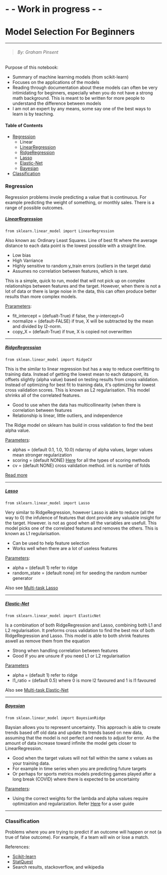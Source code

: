 # - - Work in progress - - 
# Model Selection For Beginners
---------------------------------------------------
> ###### By: Graham Pinsent 

Purpose of this notebook: 
* Summary of machine learning models (from scikit-learn)
* Focuses on the applications of the models
* Reading through documentation about these models can often be very intimidating for beginners, especially when you do not have a strong math background. This is meant to be written for more people to understand the difference between models 
* I am not an expert by any means, some say one of the best ways to learn is by teaching. 

#### Table of Contents 

* [Regression](#Regression)
  * Linear
   * [LinearRegression](#LinearRegression)
   * [RidgeRegression](#RidgeRegression)
   * [Lasso](#Lasso)
   * [Elastic-Net](#Elastic-Net)
   * [Bayesian](#Bayesian)
* [Classification](#Classification)

### Regression 
Regression problems invole predicting a value that is continuous. For example predicting the weight of something, or monthly sales. There is a range of possible outcomes. 

##### [LinearRegression](https://scikit-learn.org/stable/modules/linear_model.html#ordinary-least-squares)

`from sklearn.linear_model import LinearRegression`

Also known as: Ordinary Least Squares. Line of best fit where the average distance to each data point is the lowest possible with a straight line. 

* Low bias 
* High Varriance 
* Highly sensitive to random y_train errors (outliers in the target data)
* Assumes no correlation between features, which is rare.

This is a simple, quick to run, model that will not pick up on complex relationships between features and the target. However, when there is not a lot of data or there is large noise in the data, this can often produce better results than more complex models. 

[Prarameters](https://scikit-learn.org/stable/modules/generated/sklearn.linear_model.LinearRegression.html):
* fit_intercept = (defualt-True) if false, the y-intercept=0
* normalize = (default-FALSE) if true, X will be subtracted by the mean and divided by l2-norm. 
* copy_X = (default-True) if true, X is copied not overwritten
-------------


##### [RidgeRegression](https://scikit-learn.org/stable/modules/linear_model.html#ridge-regression-and-classification)

`from sklean.linear_model import RidgeCV`

This is the similar to linear regression but has a way to reduce overfitting to training data. Instead of getting the lowest mean to each datapoint, its offsets slightly (alpha value) based on testing results from cross validation. Instead of optimizing for best fit to training data, it's optimizing for lowest cross validation scores. This is known as L2 regularisation. This model shrinks all of the correlated features.  

* Good to use when the data has multicollinearity (when there is correlation between features 
* Relationship is linear, little outliers, and independence

The Ridge model on sklearn has build in cross validation to find the best alpha value.

[Parameters](https://scikit-learn.org/stable/modules/generated/sklearn.linear_model.RidgeCV.html#sklearn.linear_model.RidgeCV):
* alphas = (default 0.1, 1.0, 10.0) ndarray of alpha values, larger values mean stronger regularization 
* scoring = (default NONE) [Here](https://scikit-learn.org/stable/modules/model_evaluation.html#the-scoring-parameter-defining-model-evaluation-rules) for all the types of scoring methods
* cv = (default NONE) cross validation method. int is number of folds

[Read more](https://ncss-wpengine.netdna-ssl.com/wp-content/themes/ncss/pdf/Procedures/NCSS/Ridge_Regression.pdf)

---------

##### [Lasso](https://scikit-learn.org/stable/modules/linear_model.html#lasso)

`from sklearn.linear_model import Lasso`

Very similar to RidgeRegression, however Lasso is able to reduce (all the way to 0) the infulence of features that dont provide any valuable insight for the target. However. is not as good when all the variables are usefull. This model picks one of the correlated features and removes the others. This is known as L1 regularisation. 

* Can be used to help feature selection 
* Works well when there are a lot of useless features 

[Parameters](https://scikit-learn.org/stable/modules/generated/sklearn.linear_model.Lasso.html#sklearn.linear_model.Lasso):
* alpha = (default 1) refer to ridge
* random_state = (default none) int for seeding the random number generator

Also see [Multi-task Lasso](https://scikit-learn.org/stable/modules/generated/sklearn.linear_model.MultiTaskLasso.html#sklearn.linear_model.MultiTaskLasso)

--------



##### [Elastic-Net](https://scikit-learn.org/stable/modules/linear_model.html#elastic-net)

`from sklearn.linear_model import ElasticNet`

Is a combination of both RidgeRegression and Lasso, combining both L1 and L2 regularisation. It preforms cross validation to find the best mix of both RidgeRegression and Lasso. This model is able to both shrink features aswell as remove them from the equation

* Strong when handling correlation between features 
* Good If you are unsure if you need L1 or L2 regularisation

[Parameters](https://scikit-learn.org/stable/modules/generated/sklearn.linear_model.ElasticNet.html#sklearn.linear_model.ElasticNet)
* alpha = (default 1) refer to ridge 
* l1_ratio = (default 0.5) where 0 is more l2 favoured and 1 is l1 favoured 

Also see [Multi-task Elastic-Net](https://scikit-learn.org/stable/modules/linear_model.html#multi-task-elastic-net)

--------

##### [Bayesian](https://scikit-learn.org/stable/modules/linear_model.html#bayesian-regression)

`from sklean.linear_model import BayesianRidge`

Baysian allows you to represent uncertainty. This approach is able to create trends based off old data and update its trends based on new data, assuming that the model is not perfect and needs to adjust for error. As the amount of data increase toward infinite the model gets closer to LinearRegression. 

* Good when the target values will not fall within the same x values as your training data. 
* For example in time series when you are predicting future targets
* Or perhaps for sports metrics models predicting games played after a long break (COVID) where there is expected to be uncertainty

[Parameters](https://scikit-learn.org/stable/modules/generated/sklearn.linear_model.BayesianRidge.html#sklearn.linear_model.BayesianRidge):
* Using the correct weights for the lambda and alpha values require optimization and regularization. Refer [Here](https://scikit-learn.org/stable/modules/linear_model.html#bayesian-regression) for a user guide 


------

### Classification
Problems where you are trying to predict if an outcome will happen or not (a true of false outcome). For example, if a team will win or lose a match. 

References: 
   * [Scikit-learn](https://scikit-learn.org/stable/index.html)
   * [StatQuest](https://www.youtube.com/channel/UCtYLUTtgS3k1Fg4y5tAhLbw)
   * Search results, stackoverflow, and wikipedia
